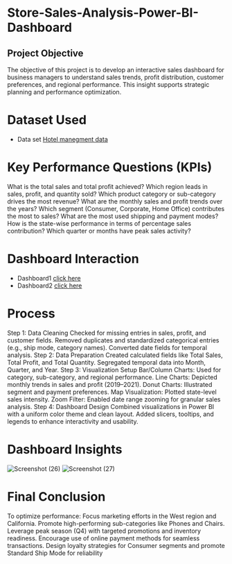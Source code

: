 # Store-Sales-Analysis-Power-BI-Dashboard
## Project Objective
The objective of this project is to develop an interactive sales dashboard for business managers to understand sales trends, profit distribution, customer preferences, and regional performance. This insight supports strategic planning and performance optimization.
# Dataset Used
- Data set <a href="https://github.com/Sradha12/Store-Sales-Analysis-Power-BI-Dashboard/blob/main/Store%20sales%20data.pbix">Hotel manegment data<a/>
# Key Performance Questions (KPIs)
What is the total sales and total profit achieved?
Which region leads in sales, profit, and quantity sold?
Which product category or sub-category drives the most revenue?
What are the monthly sales and profit trends over the years?
Which segment (Consumer, Corporate, Home Office) contributes the most to sales?
What are the most used shipping and payment modes?
How is the state-wise performance in terms of percentage sales contribution?
Which quarter or months have peak sales activity?
# Dashboard Interaction
- Dashboard1 <a href="https://github.com/Sradha12/Store-Sales-Analysis-Power-BI-Dashboard/blob/main/Screenshot%20(26).png"> click here <a/>
- Dashboard2 <a href="https://github.com/Sradha12/Store-Sales-Analysis-Power-BI-Dashboard/blob/main/Screenshot%20(27).png"> click here <a/>
# Process
Step 1: Data Cleaning
Checked for missing entries in sales, profit, and customer fields.
Removed duplicates and standardized categorical entries (e.g., ship mode, category names).
Converted date fields for temporal analysis.
Step 2: Data Preparation
Created calculated fields like Total Sales, Total Profit, and Total Quantity.
Segregated temporal data into Month, Quarter, and Year.
Step 3: Visualization Setup
Bar/Column Charts: Used for category, sub-category, and regional performance.
Line Charts: Depicted monthly trends in sales and profit (2019–2021).
Donut Charts: Illustrated segment and payment preferences.
Map Visualization: Plotted state-level sales intensity.
Zoom Filter: Enabled date range zooming for granular sales analysis.
Step 4: Dashboard Design
Combined visualizations in Power BI with a uniform color theme and clean layout.
Added slicers, tooltips, and legends to enhance interactivity and usability.

# Dashboard Insights
![Screenshot (26)](https://github.com/user-attachments/assets/d03173a4-091b-41a9-b250-5b85e87567ec)
![Screenshot (27)](https://github.com/user-attachments/assets/c89fa4e3-5002-4375-96a8-7a07169080d8)


# Final Conclusion
To optimize performance:
Focus marketing efforts in the West region and California.
Promote high-performing sub-categories like Phones and Chairs.
Leverage peak season (Q4) with targeted promotions and inventory readiness.
Encourage use of online payment methods for seamless transactions.
Design loyalty strategies for Consumer segments and promote Standard Ship Mode for reliability

